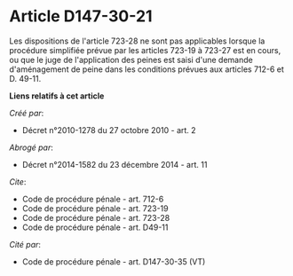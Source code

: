 # Article D147-30-21

Les dispositions de l'article 723-28 ne sont pas applicables lorsque la procédure simplifiée prévue par les articles 723-19 à
723-27 est en cours, ou que le juge de l'application des peines est saisi d'une demande d'aménagement de peine dans les
conditions prévues aux articles 712-6 et D. 49-11.

**Liens relatifs à cet article**

_Créé par_:

  - Décret n°2010-1278 du 27 octobre 2010 - art. 2

_Abrogé par_:

  - Décret n°2014-1582 du 23 décembre 2014 - art. 11

_Cite_:

  - Code de procédure pénale - art. 712-6
  - Code de procédure pénale - art. 723-19
  - Code de procédure pénale - art. 723-28
  - Code de procédure pénale - art. D49-11

_Cité par_:

  - Code de procédure pénale - art. D147-30-35 (VT)
